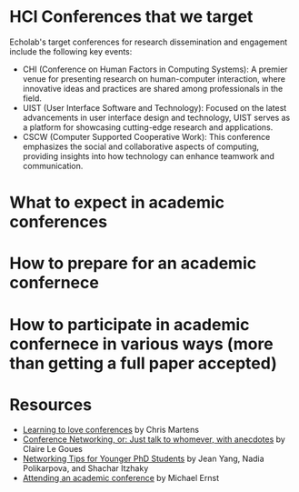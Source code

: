 # HCI Conferences that we target
Echolab's target conferences for research dissemination and engagement include the following key events:
- CHI (Conference on Human Factors in Computing Systems): A premier venue for presenting research on human-computer interaction, where innovative ideas and practices are shared among professionals in the field.
- UIST (User Interface Software and Technology): Focused on the latest advancements in user interface design and technology, UIST serves as a platform for showcasing cutting-edge research and applications.
- CSCW (Computer Supported Cooperative Work): This conference emphasizes the social and collaborative aspects of computing, providing insights into how technology can enhance teamwork and communication.
# What to expect in academic conferences
# How to prepare for an academic confernece
# How to participate in academic confernece in various ways (more than getting a full paper accepted)
# Resources
- [Learning to love conferences](http://lambdamaphone.blogspot.com/2016/05/learning-to-love-conferences.html) by Chris Martens
- [Conference Networking, or: Just talk to whomever, with anecdotes](https://clairelegoues.com/2017/05/14/conference-networking-or-just-talk-to-whomever-with-anecdotes/) by Claire Le Goues
- [Networking Tips for Younger PhD Students](http://jxyzabc.blogspot.com/2016/05/networking-tips-for-younger-phd-students.html) by Jean Yang, Nadia Polikarpova, and Shachar Itzhaky
- [Attending an academic conference](https://homes.cs.washington.edu/~mernst/advice/conference-attendance.html) by Michael Ernst